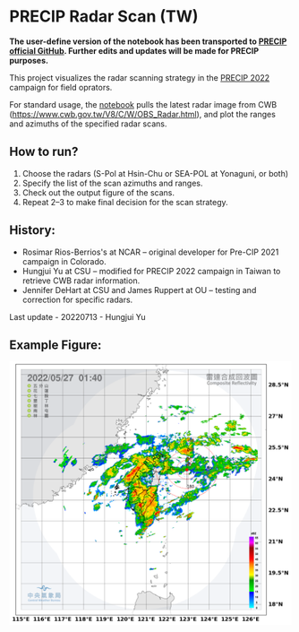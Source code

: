# PRECIP Radar Scan (TW)

**The user-define version of the notebook has been transported to [PRECIP official GitHub](https://github.com/precip2022/PRECIP_radarscans). Further edits and updates will be made for PRECIP purposes.**

This project visualizes the radar scanning strategy in the [PRECIP 2022](http://precip.org/) campaign for field oprators.

For standard usage, the [notebook](https://github.com/yuhungjui/PRECIP_Radar_Scan_TW/blob/main/PRECIP_radar_scans_userdef.ipynb) pulls the latest radar image from CWB (https://www.cwb.gov.tw/V8/C/W/OBS_Radar.html), and plot the ranges and azimuths of the specified radar scans.

## How to run?
1. Choose the radars (S-Pol at Hsin-Chu or SEA-POL at Yonaguni, or both)
2. Specify the list of the scan azimuths and ranges.
3. Check out the output figure of the scans.
4. Repeat 2–3 to make final decision for the scan strategy.

## History:
* Rosimar Rios-Berrios's at NCAR – original developer for Pre-CIP 2021 campaign in Colorado.
* Hungjui Yu at CSU – modified for PRECIP 2022 campaign in Taiwan to retrieve CWB radar information.
* Jennifer DeHart at CSU and James Ruppert at OU – testing and correction for specific radars.

Last update - 20220713 - Hungjui Yu

## Example Figure:

![Example Figure](https://github.com/yuhungjui/PRECIP_Radar_Scan_TW/blob/main/example.png)


